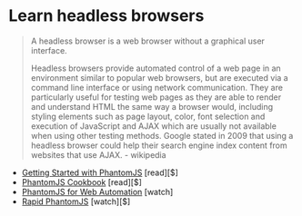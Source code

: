 # Learn headless browsers

> A headless browser is a web browser without a graphical user interface.
>
>Headless browsers provide automated control of a web page in an environment similar to popular web browsers, but are executed via a command line interface or using network communication. They are particularly useful for testing web pages as they are able to render and understand HTML the same way a browser would, including styling elements such as page layout, color, font selection and execution of JavaScript and AJAX which are usually not available when using other testing methods. Google stated in 2009 that using a headless browser could help their search engine index content from websites that use AJAX. - wikipedia

* [Getting Started with PhantomJS](http://www.amazon.com/Getting-Started-PhantomJS-Aries-Beltran/dp/1782164227) [read][$]
* [PhantomJS Cookbook](http://www.amazon.com/PhantomJS-Cookbook-Rob-Friesel/dp/178398192X) [read][$]
* [PhantomJS for Web Automation](https://www.youtube.com/watch?v=OqEcn_6GBDI) [watch]
* [Rapid PhantomJS](https://www.packtpub.com/web-development/rapid-phantomjs-video) [watch][$]
